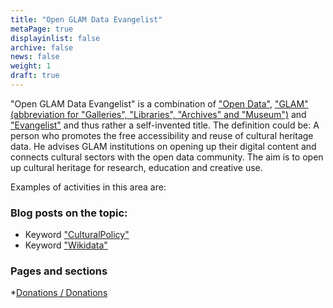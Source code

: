 ```yaml
---
title: "Open GLAM Data Evangelist"
metaPage: true
displayinlist: false
archive: false
news: false
weight: 1
draft: true
---
```


"Open GLAM Data Evangelist" is a combination of ["Open Data"](https://de.wikipedia.org/wiki/Open_Data), ["GLAM" (abbreviation for "Galleries", "Libraries", "Archives" and "Museum")](https://de.wikipedia.org/wiki/GLAM) and ["Evangelist"](https://de.wikipedia.org/wiki/Technology_Evangelist) and thus rather a self-invented title. The definition could be: A person who promotes the free accessibility and reuse of cultural heritage data. He advises GLAM institutions on opening up their digital content and connects cultural sectors with the open data community. The aim is to open up cultural heritage for research, education and creative use.

Examples of activities in this area are:

### Blog posts on the topic:
* Keyword ["CulturalPolicy"](/tags/CulturalPolicy/)
* Keyword ["Wikidata"](/tags/Wikidata/)

### Pages and sections
*[Donations / Donations](https://christianmahnke.de/collections/#donation-conditions)